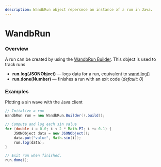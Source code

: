 ```yaml
---
description: WandbRun object repersnce an instance of a run in Java.
---
```


# WandbRun

### Overview

A run can be created by using the [WandbRun Builder](wandbrun.builder.md). This object is used to track runs  

* **run.log\(JSONObject\)** — logs data for a run, equivalent to [wand.log\(\)](../library/log.md)
* **run.done\(Number\)** — finishes a run with an exit code \(_default: 0_\)

### Examples

Plotting a sin wave with the Java client

```java
// Initalize a run
WandbRun run = new WandbRun.Builder().build();

// Compute and log each sin value
for (double i = 0.0; i < 2 * Math.PI; i += 0.1) {
    JSONObject data = new JSONObject();
    data.put("value", Math.sin(i));
    run.log(data);
}

// Exit run when finished.
run.done();
```







